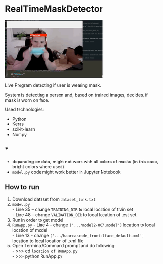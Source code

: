 # RealTimeMaskDetector

![](FaceMaskDetection.gif)

Live Program detecting if user is wearing mask.

System is detecting a person and, based on trained images, decides, if mask is worn on face.

Used technologies:
  - Python
  - Keras
  - scikit-learn
  - Numpy
  
## *
  - depanding on data, might not work with all colors of masks (in this case, bright colors where used)
  - `model.py` code might work better in Jupyter Notebook

  ## How to run
  1. Download dataset from `dataset_link.txt`
  2. `model.py`<br>
    - Line 35 – change `TRAINING_DIR` to local location of train set<br>
    - Line 48 – change `VALIDATION_DIR` to local location of test set
  3. Run in order to get model
  4. `RunApp.py`
    - Line 4 - change `('.../model2-007.model')` location to local location of model<br>
    - Line 13 - change `('.../haarcascade_frontalface_default.xml')` location to local location of .xml file
  5. Open Terminal/Command prompt and do following:<br>
    - >>> cd `location of RunApp.py`<br>
    - >>> python RunApp.py

